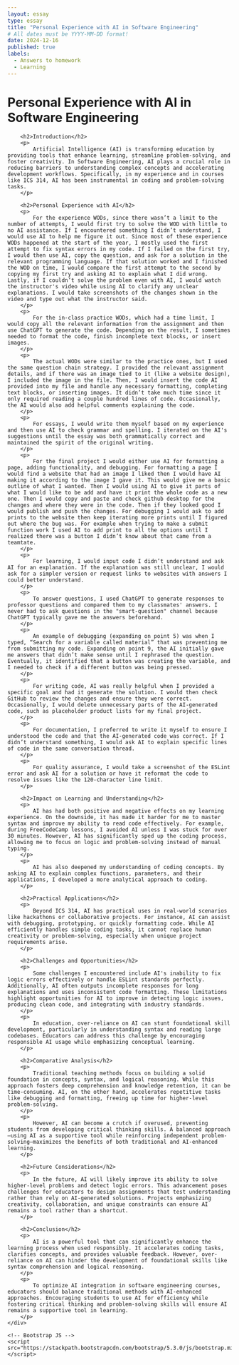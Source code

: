 ```yaml
---
layout: essay
type: essay
title: "Personal Experience with AI in Software Engineering"
# All dates must be YYYY-MM-DD format!
date: 2024-12-16
published: true
labels:
  - Answers to homework
  - Learning
---
```


<html lang="en">
<head>
    <meta charset="UTF-8">
    <meta name="viewport" content="width=device-width, initial-scale=1.0">
    <title>Personal Experience with AI in Software Engineering</title>
    <!-- Bootstrap CSS -->
    <link href="https://stackpath.bootstrapcdn.com/bootstrap/5.3.0/css/bootstrap.min.css" rel="stylesheet">
</head>
<body>
    <div class="container mt-4">
        <h1>Personal Experience with AI in Software Engineering</h1>

        <h2>Introduction</h2>
        <p>
            Artificial Intelligence (AI) is transforming education by providing tools that enhance learning, streamline problem-solving, and foster creativity. In Software Engineering, AI plays a crucial role in reducing barriers to understanding complex concepts and accelerating development workflows. Specifically, in my experience and in courses like ICS 314, AI has been instrumental in coding and problem-solving tasks.
        </p>

        <h2>Personal Experience with AI</h2>
        <p>
            For the experience WODs, since there wasn’t a limit to the number of attempts, I would first try to solve the WOD with little to no AI assistance. If I encountered something I didn’t understand, I would use AI to help me figure it out. Since most of these experience WODs happened at the start of the year, I mostly used the first attempt to fix syntax errors in my code. If I failed on the first try, I would then use AI, copy the question, and ask for a solution in the relevant programming language. If that solution worked and I finished the WOD on time, I would compare the first attempt to the second by copying my first try and asking AI to explain what I did wrong. Lastly, if I couldn’t solve the problem even with AI, I would watch the instructor's video while using AI to clarify any unclear explanations. I would take screenshots of the changes shown in the video and type out what the instructor said.
        </p>
        <p>
            For the in-class practice WODs, which had a time limit, I would copy all the relevant information from the assignment and then use ChatGPT to generate the code. Depending on the result, I sometimes needed to format the code, finish incomplete text blocks, or insert images.
        </p>
        <p>
            The actual WODs were similar to the practice ones, but I used the same question chain strategy. I provided the relevant assignment details, and if there was an image tied to it (like a website design), I included the image in the file. Then, I would insert the code AI provided into my file and handle any necessary formatting, completing text blocks, or inserting images. It didn’t take much time since it only required reading a couple hundred lines of code. Occasionally, the AI would also add helpful comments explaining the code.
        </p>
        <p>
            For essays, I would write them myself based on my experience and then use AI to check grammar and spelling. I iterated on the AI's suggestions until the essay was both grammatically correct and maintained the spirit of the original writing.
        </p>
        <p>
            For the final project I would either use AI for formatting a page, adding functionality, and debugging. For formatting a page I would find a website that had an image I liked then I would have AI making it according to the image I gave it. This would give me a basic outline of what I wanted. Then I would using AI to give it parts of what I would like to be add and have it print the whole code as a new one. Then I would copy and paste and check github desktop for the changes and where they were in the code. Then if they looked good I would publish and push the changes. For debugging I would ask to add prints to the website then keep iterating more prints until I figured out where the bug was. For example when trying to make a submit function work I used AI to add print to all the options until I realized there was a button I didn’t know about that came from a teamtate. 
        </p>
        <p>
            For learning, I would input code I didn’t understand and ask AI for an explanation. If the explanation was still unclear, I would ask for a simpler version or request links to websites with answers I could better understand.
        </p>
        <p>
            To answer questions, I used ChatGPT to generate responses to professor questions and compared them to my classmates' answers. I never had to ask questions in the "smart-question" channel because ChatGPT typically gave me the answers beforehand.
        </p>
        <p>
            An example of debugging (expanding on point 5) was when I typed, “Search for a variable called material” that was preventing me from submitting my code. Expanding on point 9, the AI initially gave me answers that didn’t make sense until I rephrased the question. Eventually, it identified that a button was creating the variable, and I needed to check if a different button was being pressed.
        </p>
        <p>
            For writing code, AI was really helpful when I provided a specific goal and had it generate the solution. I would then check GitHub to review the changes and ensure they were correct. Occasionally, I would delete unnecessary parts of the AI-generated code, such as placeholder product lists for my final project.
        </p>
        <p>
            For documentation, I preferred to write it myself to ensure I understood the code and that the AI-generated code was correct. If I didn’t understand something, I would ask AI to explain specific lines of code in the same conversation thread.
        </p>
        <p>
            For quality assurance, I would take a screenshot of the ESLint error and ask AI for a solution or have it reformat the code to resolve issues like the 120-character line limit.
        </p>

        <h2>Impact on Learning and Understanding</h2>
        <p>
            AI has had both positive and negative effects on my learning experience. On the downside, it has made it harder for me to master syntax and improve my ability to read code effectively. For example, during FreeCodeCamp lessons, I avoided AI unless I was stuck for over 30 minutes. However, AI has significantly sped up the coding process, allowing me to focus on logic and problem-solving instead of manual typing.
        </p>
        <p>
            AI has also deepened my understanding of coding concepts. By asking AI to explain complex functions, parameters, and their applications, I developed a more analytical approach to coding.
        </p>

        <h2>Practical Applications</h2>
        <p>
            Beyond ICS 314, AI has practical uses in real-world scenarios like hackathons or collaborative projects. For instance, AI can assist with debugging, prototyping, or quickly formatting code. While AI efficiently handles simple coding tasks, it cannot replace human creativity or problem-solving, especially when unique project requirements arise.
        </p>

        <h2>Challenges and Opportunities</h2>
        <p>
            Some challenges I encountered include AI's inability to fix logic errors effectively or handle ESLint standards perfectly. Additionally, AI often outputs incomplete responses for long explanations and uses inconsistent code formatting. These limitations highlight opportunities for AI to improve in detecting logic issues, producing clean code, and integrating with industry standards.
        </p>
        <p>
            In education, over-reliance on AI can stunt foundational skill development, particularly in understanding syntax and reading large codebases. Educators can address this challenge by encouraging responsible AI usage while emphasizing conceptual learning.
        </p>

        <h2>Comparative Analysis</h2>
        <p>
            Traditional teaching methods focus on building a solid foundation in concepts, syntax, and logical reasoning. While this approach fosters deep comprehension and knowledge retention, it can be time-consuming. AI, on the other hand, accelerates repetitive tasks like debugging and formatting, freeing up time for higher-level problem-solving.
        </p>
        <p>
            However, AI can become a crutch if overused, preventing students from developing critical thinking skills. A balanced approach—using AI as a supportive tool while reinforcing independent problem-solving—maximizes the benefits of both traditional and AI-enhanced learning.
        </p>

        <h2>Future Considerations</h2>
        <p>
            In the future, AI will likely improve its ability to solve higher-level problems and detect logic errors. This advancement poses challenges for educators to design assignments that test understanding rather than rely on AI-generated solutions. Projects emphasizing creativity, collaboration, and unique constraints can ensure AI remains a tool rather than a shortcut.
        </p>

        <h2>Conclusion</h2>
        <p>
            AI is a powerful tool that can significantly enhance the learning process when used responsibly. It accelerates coding tasks, clarifies concepts, and provides valuable feedback. However, over-reliance on AI can hinder the development of foundational skills like syntax comprehension and logical reasoning.
        </p>
        <p>
            To optimize AI integration in software engineering courses, educators should balance traditional methods with AI-enhanced approaches. Encouraging students to use AI for efficiency while fostering critical thinking and problem-solving skills will ensure AI remains a supportive tool in learning.
        </p>
    </div>

    <!-- Bootstrap JS -->
    <script src="https://stackpath.bootstrapcdn.com/bootstrap/5.3.0/js/bootstrap.min.js"></script>
</body>
</html>